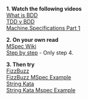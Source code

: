 **1. Watch the following videos**  
[What is BDD](https://www.youtube.com/watch?v=VS6EEUVZGLE&t=116s&index=2&list=PL0X82GOpevvZ4GBTaRH5uka96dGw-iqYu)  
[TDD v BDD](https://www.youtube.com/watch?v=4QFYTQy47yA&t=0s&index=3&list=PL0X82GOpevvZ4GBTaRH5uka96dGw-iqYu)  
[Machine.Specifications Part 1](https://vimeo.com/11642767)  

**2. On your own read**  
[MSpec Wiki](https://github.com/machine/machine.specifications/wiki)  
[Step by step](https://lostechies.com/seanbiefeld/2009/08/26/step-by-step-to-using-machine-specifications-with-resharper) - Only step 4.  

**3. Then try**  
[FizzBuzz](./FizzBuzz.docx)  
[FizzBuzz MSpec Example](https://github.com/AdamKalnas/fizz-buzz)  
[String Kata](./StringCalculator.docx)  
[String Kata Mspec Example](https://github.com/SaberZA/MachineSpecBDD)  

